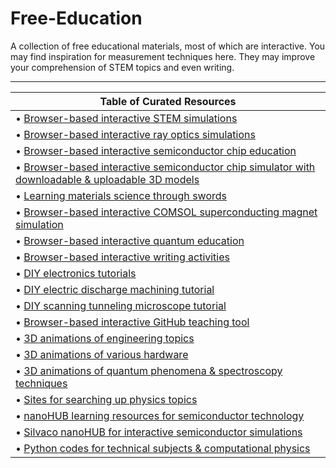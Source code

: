 # Free-Education



A collection of free educational materials, most of which are interactive. You may find inspiration for measurement techniques here. They may improve your comprehension of STEM topics and even writing.
_____________________________________________________________________________________________________________________________________________________________________________

| Table of Curated Resources |
|--------------------------|
| • [Browser-based interactive STEM simulations](https://phet.colorado.edu/en/simulations/browse) |
| • [Browser-based interactive ray optics simulations](https://phydemo.app/ray-optics) |
| • [Browser-based interactive semiconductor chip education](https://tinytapeout.com/siliwiz/introduction) |
| • [Browser-based interactive semiconductor chip simulator with downloadable & uploadable 3D models](https://siliwiz.pages.dev) |
| • [Learning materials science through swords](https://www.tf.uni-kiel.de/matwis/amat/iss/index.html) |
| • [Browser-based interactive COMSOL superconducting magnet simulation](https://aurora.epfl.ch/app-lib) |
| • [Browser-based interactive quantum education](https://www.st-andrews.ac.uk/physics/quvis/) | • 
| • [Browser-based interactive writing activities](https://www.quill.org) |
| • [DIY electronics tutorials](https://www.instructables.com/member/GreatScottLab/instructables) |
| • [DIY electric discharge machining tutorial](https://www.printables.com/@RackRoboticsO_631255/models) |
| • [DIY scanning tunneling microscope tutorial](https://hackaday.io/project/4986-scanning-tunneling-microscope) |
| • [Browser-based interactive GitHub teaching tool](https://learngitbranching.js.org) |
| • [3D animations of engineering topics](https://www.youtube.com/@Lesics/playlists) |
| • [3D animations of various hardware](https://www.youtube.com/@BranchEducation/playlists) |
| • [3D animations of quantum phenomena & spectroscopy techniques](https://toutestquantique.fr/en) |
| • [Sites for searching up physics topics](https://physurls.com) |
| • [nanoHUB learning resources for semiconductor technology](https://nanohub.org/groups/semiconductoreducation) |
| • [Silvaco nanoHUB for interactive semiconductor simulations](https://nanohub.org/resources/silvacotcad) |
| • [Python codes for technical subjects & computational physics](https://github.com/FOSSEE/Python-Textbook-Companions) |
